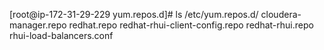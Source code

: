 [root@ip-172-31-29-229 yum.repos.d]# ls /etc/yum.repos.d/
cloudera-manager.repo  redhat.repo  redhat-rhui-client-config.repo  redhat-rhui.repo  rhui-load-balancers.conf